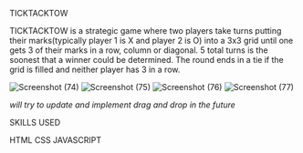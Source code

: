 TICKTACKTOW

TICKTACKTOW is a strategic game where two players take turns putting their marks(typically player 1 is X and player 2 is O) into a 3x3 grid until one gets 3 of their marks in a row, column or diagonal. 5 total turns is the soonest that a winner could be determined. The round ends in a tie if the grid is filled and neither player has 3 in a row.



![Screenshot (74)](https://user-images.githubusercontent.com/25209405/176346788-9f658b48-52d7-4d1e-8dfa-b85ebbe2066e.png)
![Screenshot (75)](https://user-images.githubusercontent.com/25209405/176346796-f6c5ba88-e7c5-45c2-9059-9c212c46538d.png)
![Screenshot (76)](https://user-images.githubusercontent.com/25209405/176346802-660b21a3-9f06-4273-b5e0-69542cfa3d31.png)
![Screenshot (77)](https://user-images.githubusercontent.com/25209405/176346804-d835f92e-1033-4736-b4e8-63707d4205fa.png)











*will try to update and implement drag and drop in the future*

SKILLS USED

HTML
CSS
JAVASCRIPT


